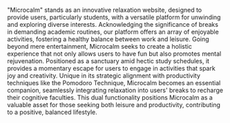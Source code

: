 "Microcalm" stands as an innovative relaxation website, designed to provide users, particularly students, with a versatile platform for unwinding and exploring diverse interests. Acknowledging the significance of breaks in demanding academic routines, our platform offers an array of enjoyable activities, fostering a healthy balance between work and leisure. Going beyond mere entertainment, Microcalm seeks to create a holistic experience that not only allows users to have fun but also promotes mental rejuvenation. Positioned as a sanctuary amid hectic study schedules, it provides a momentary escape for users to engage in activities that spark joy and creativity. Unique in its strategic alignment with productivity techniques like the Pomodoro Technique, Microcalm becomes an essential companion, seamlessly integrating relaxation into users' breaks to recharge their cognitive faculties. This dual functionality positions Microcalm as a valuable asset for those seeking both leisure and productivity, contributing to a positive, balanced lifestyle.
